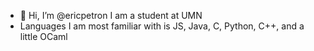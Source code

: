 - 👋 Hi, I’m @ericpetron I am a student at UMN
- Languages I am most familiar with is JS, Java, C, Python, C++, and a little OCaml

<!---
swaggysack/swaggysack is a ✨ special ✨ repository because its `README.md` (this file) appears on your GitHub profile.
You can click the Preview link to take a look at your changes.
--->
